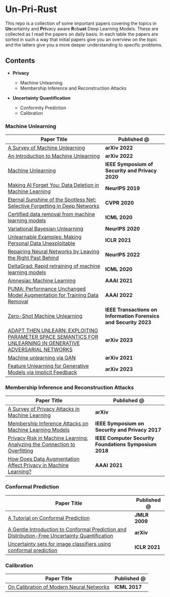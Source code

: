 # Un-Pri-Rust

This repo is a collection of some important papers covering the topics in **Un**certainty and **Pri**vacy aware **R**ob**ust** Deep Learning Models. These are collected as I read the papers on daily basis. In each table the papers are sorted in such a way that initial papers give you an overview on the topic and the latters give you a more deeper understanding to specific problems.

## Contents

- **Privacy**
  - Machine Unlearning
  - Membership Inference and Reconstruction Attacks

- **Uncertainty Quantification**
  - Conformity Prediction
  - Calibration

<!-- - **Robustness**
  - Adversarial/Data Poisoning Attacks
  - Adversarial Learning for Adversarial Attacks -->

### Machine Unlearning

| **Paper Title** | **Published @** |
| --------------- | -------------- |
| [A Survey of Machine Unlearning](https://arxiv.org/abs/2209.02299) | **arXiv 2022** |
| [An Introduction to Machine Unlearning](https://arxiv.org/abs/2209.00939)| **arXiv 2022** |
| [Machine Unlearning](https://arxiv.org/abs/1912.03817) | **IEEE Symposium of Security and Privacy 2020** |
| [Making AI Forget You: Data Deletion in Machine Learning](https://proceedings.neurips.cc/paper_files/paper/2019/file/cb79f8fa58b91d3af6c9c991f63962d3-Paper.pdf) | **NeurIPS 2019** |
| [Eternal Sunshine of the Spotless Net: Selective Forgetting in Deep Networks](https://arxiv.org/abs/1911.04933) | **CVPR 2020**|
| [Certified data removal from machine learning models](https://arxiv.org/abs/1911.03030) | **ICML 2020** |
| [Variational Bayesian Unlearning](https://arxiv.org/abs/2010.12883) | **NeurIPS 2020** |
| [Unlearnable Examples: Making Personal Data Unexploitable](https://arxiv.org/abs/2101.04898) | **ICLR 2021** |
| [Repairing Neural Networks by Leaving the Right Past Behind](https://arxiv.org/abs/2207.04806) | **NeurIPS 2022** |
| [DeltaGrad: Rapid retraining of machine learning models](https://arxiv.org/abs/2006.14755) | **ICML 2020** |
| [Amnesiac Machine Learning](https://ojs.aaai.org/index.php/AAAI/article/view/17371) | **AAAI 2021** |
| [PUMA: Performance Unchanged Model Augmentation for Training Data Removal](https://ojs.aaai.org/index.php/AAAI/article/view/20846) | **AAAI 2022** |
| [Zero-Shot Machine Unlearning](https://arxiv.org/abs/2201.05629) | **IEEE Transactions on Information Forensics and Security 2023** |
| [ADAPT THEN UNLEARN: EXPLOITING PARAMETER SPACE SEMANTICS FOR UNLEARNING IN GENERATIVE ADVERSARIAL NETWORKS](https://arxiv.org/abs/2309.14054) | **arXiv 2023** |
| [Machine unlearning via GAN](https://arxiv.org/abs/2111.11869) | **arXiv 2021** |
| [Feature Unlearning for Generative Models via Implicit Feedback](https://arxiv.org/abs/2303.05699) | **arXiv 2023** |

### Membership Inference and Reconstruction Attacks

| **Paper Title** | **Published @** |
| --------------- | -------------- |
| [A Survey of Privacy Attacks in Machine Learning](https://arxiv.org/abs/2007.07646) | **arXiv** |
| [Membership Inference Attacks on Machine Learning Models](https://ieeexplore.ieee.org/stamp/stamp.jsp?arnumber=7958568&tag=1) | **IEEE Symposium on Security and Privacy 2017** |
| [Privacy Risk in Machine Learning: Analyzing the Connection to Overfitting](https://ieeexplore.ieee.org/stamp/stamp.jsp?tp=&arnumber=8429311) | **IEEE Computer Security Foundations Symposium 2018** |
| [How Does Data Augmentation Affect Privacy in Machine Learning?](https://arxiv.org/abs/2007.10567) | **AAAI 2021** |


### Conformal Prediction

| **Paper Title** | **Published @** |
| --------------- | -------------- |
| [A Tutorial on Conformal Prediction](https://jmlr.csail.mit.edu/papers/volume9/shafer08a/shafer08a.pdf) | **JMLR 2009** |
| [A Gentle Introduction to Conformal Prediction and Distribution-Free Uncertainty Quantification](https://arxiv.org/abs/2107.07511) | **arXiv** |
| [Uncertainty sets for image classifiers using conformal prediction](https://openreview.net/pdf?id=eNdiU_DbM9) | **ICLR 2021** |

### Calibration

| **Paper Title** | **Published @** |
| --------------- | -------------- |
| [On Calibration of Modern Neural Networks](https://proceedings.mlr.press/v70/guo17a/guo17a.pdf) | **ICML 2017**  |

<!-- ### Adversarial/Data Poisoning Attacks

| **Paper Title** | **Published @** |
| --------------- | -------------- |
| [Explaining and Harnessing Adversarial Examples](https://arxiv.org/abs/1412.6572)| **ICLR 2015** |


### Adversarial Learning for Adversarial Attacks

| **Paper Title** | **Published @** |
| --------------- | -------------- |
| [Wild Patterns: Ten Years After the Rise of Adversarial Machine Learning](https://arxiv.org/abs/1712.03141)| **Conference on Computer and Communications Security 2018** | -->